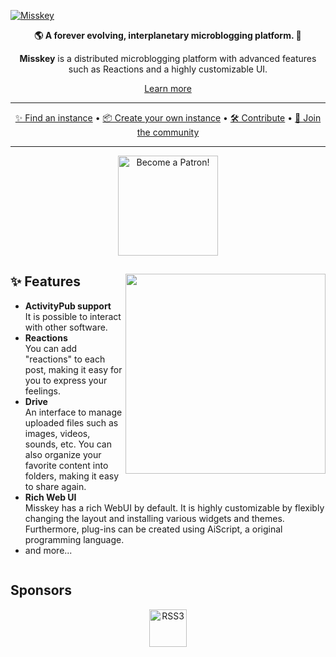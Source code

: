 [![Misskey](https://github.com/misskey-dev/assets/blob/main/banner.png?raw=true)](https://join.misskey.page/)

<div align="center">

**🌎 A forever evolving, interplanetary microblogging platform. 🚀**

**Misskey** is a distributed microblogging platform with advanced features such as Reactions and a highly customizable UI.

[Learn more](https://misskey-hub.net/)

---

[✨ Find an instance](https://misskey-hub.net/instances.html)
•
[📦 Create your own instance](https://misskey-hub.net/docs/install.html)
•
[🛠️ Contribute](./CONTRIBUTING.md)
•
[🚀 Join the community](https://discord.gg/Wp8gVStHW3)

---

<a href="https://www.patreon.com/syuilo"><img src="https://c5.patreon.com/external/logo/become_a_patron_button@2x.png" alt="Become a Patron!" width="160" /></a>

</div>

<div>

<a href="https://xn--931a.moe/"><img src="https://github.com/misskey-dev/misskey/blob/develop/assets/ai.png?raw=true" align="right" height="320px"/></a>

## ✨ Features
- **ActivityPub support**\
	It is possible to interact with other software.
- **Reactions**\
	You can add "reactions" to each post, making it easy for you to express your feelings.
- **Drive**\
	An interface to manage uploaded files such as images, videos, sounds, etc.
	You can also organize your favorite content into folders, making it easy to share again.
- **Rich Web UI**\
	Misskey has a rich WebUI by default.
	It is highly customizable by flexibly changing the layout and installing various widgets and themes.
	Furthermore, plug-ins can be created using AiScript, a original programming language.
- and more...

</div>

<div style="clear: both;"></div>

## Sponsors
<div align="center">
	<a class="rss3" title="RSS3" href="https://rss3.io/" target="_blank"><img src="https://rss3.mypinata.cloud/ipfs/QmUG6H3Z7D5P511shn7sB4CPmpjH5uZWu4m5mWX7U3Gqbu" alt="RSS3" height="60"></a>
</div>
